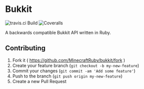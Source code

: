 # Bukkit

![travis.ci Build](http://img.shields.io/travis/MinecraftRuby/bukkit.svg?style=flat)
![Coveralls](http://img.shields.io/codeclimate/coverage/github/MinecraftRuby/bukkit.svg?style=flat)

A backwards compatible Bukkit API written in Ruby.

## Contributing

1. Fork it ( https://github.com/MinecraftRuby/bukkit/fork )
2. Create your feature branch (`git checkout -b my-new-feature`)
3. Commit your changes (`git commit -am 'Add some feature'`)
4. Push to the branch (`git push origin my-new-feature`)
5. Create a new Pull Request
